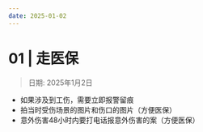 ```yaml
---
date: 2025-01-02
---
```


# 01 | 走医保
> 日期: 2025年1月2日
- 如果涉及到工伤，需要立即报警留痕
- 拍当时受伤场景的图片和伤口的图片（方便医保）
- 意外伤害48小时内要打电话报意外伤害的案（方便医保）


